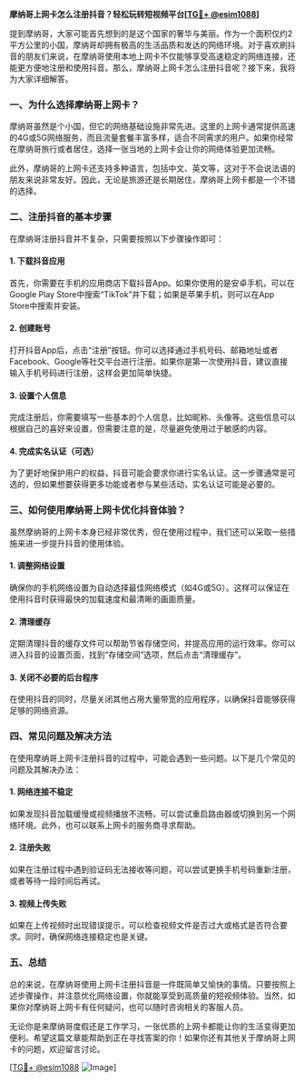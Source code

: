 **摩纳哥上网卡怎么注册抖音？轻松玩转短视频平台[[TG💪+ @esim1088](https://t.me/s/esim1088)]**

提到摩纳哥，大家可能首先想到的是这个国家的奢华与美丽。作为一个面积仅约2平方公里的小国，摩纳哥却拥有极高的生活品质和发达的网络环境。对于喜欢刷抖音的朋友们来说，在摩纳哥使用本地上网卡不仅能够享受高速稳定的网络连接，还能更方便地注册和使用抖音。那么，摩纳哥上网卡怎么注册抖音呢？接下来，我将为大家详细解答。

### 一、为什么选择摩纳哥上网卡？

摩纳哥虽然是个小国，但它的网络基础设施非常先进。这里的上网卡通常提供高速的4G或5G网络服务，而且流量套餐丰富多样，适合不同需求的用户。如果你经常在摩纳哥旅行或者居住，选择一张当地的上网卡会让你的网络体验更加流畅。

此外，摩纳哥的上网卡还支持多种语言，包括中文、英文等，这对于不会说法语的朋友来说非常友好。因此，无论是旅游还是长期居住，摩纳哥上网卡都是一个不错的选择。

### 二、注册抖音的基本步骤

在摩纳哥注册抖音并不复杂，只需要按照以下步骤操作即可：

#### 1. 下载抖音应用

首先，你需要在手机的应用商店下载抖音App。如果你使用的是安卓手机，可以在Google Play Store中搜索“TikTok”并下载；如果是苹果手机，则可以在App Store中搜索并安装。

#### 2. 创建账号

打开抖音App后，点击“注册”按钮。你可以选择通过手机号码、邮箱地址或者Facebook、Google等社交平台进行注册。如果你是第一次使用抖音，建议直接输入手机号码进行注册，这样会更加简单快捷。

#### 3. 设置个人信息

完成注册后，你需要填写一些基本的个人信息，比如昵称、头像等。这些信息可以根据自己的喜好来设置，但需要注意的是，尽量避免使用过于敏感的内容。

#### 4. 完成实名认证（可选）

为了更好地保护用户的权益，抖音可能会要求你进行实名认证。这一步骤通常是可选的，但如果想要获得更多功能或者参与某些活动，实名认证可能是必要的。

### 三、如何使用摩纳哥上网卡优化抖音体验？

虽然摩纳哥的上网卡本身已经非常优秀，但在使用过程中，我们还可以采取一些措施来进一步提升抖音的使用体验。

#### 1. 调整网络设置

确保你的手机网络设置为自动选择最佳网络模式（如4G或5G）。这样可以保证在使用抖音时获得最快的加载速度和最清晰的画面质量。

#### 2. 清理缓存

定期清理抖音的缓存文件可以帮助节省存储空间，并提高应用的运行效率。你可以进入抖音的设置页面，找到“存储空间”选项，然后点击“清理缓存”。

#### 3. 关闭不必要的后台程序

在使用抖音的同时，尽量关闭其他占用大量带宽的应用程序，以确保抖音能够获得足够的网络资源。

### 四、常见问题及解决方法

在使用摩纳哥上网卡注册抖音的过程中，可能会遇到一些问题。以下是几个常见的问题及其解决办法：

#### 1. 网络连接不稳定

如果发现抖音加载缓慢或视频播放不流畅，可以尝试重启路由器或切换到另一个网络环境。此外，也可以联系上网卡的服务商寻求帮助。

#### 2. 注册失败

如果在注册过程中遇到验证码无法接收等问题，可以尝试更换手机号码重新注册，或者等待一段时间后再试。

#### 3. 视频上传失败

如果在上传视频时出现错误提示，可以检查视频文件是否过大或格式是否符合要求。同时，确保网络连接稳定也是关键。

### 五、总结

总的来说，在摩纳哥使用上网卡注册抖音是一件既简单又愉快的事情。只要按照上述步骤操作，并注意优化网络设置，你就能享受到高质量的短视频体验。当然，如果你对摩纳哥上网卡有任何疑问，也可以随时咨询相关的客服人员。

无论你是来摩纳哥度假还是工作学习，一张优质的上网卡都能让你的生活变得更加便利。希望这篇文章能帮助到正在寻找答案的你！如果你还有其他关于摩纳哥上网卡的问题，欢迎留言讨论。

[[TG💪+ @esim1088](https://t.me/s/esim1088) ![Image](https://i.postimg.cc/4NQfJmqS/Snipaste-2025-05-13-00-14-12.png)]